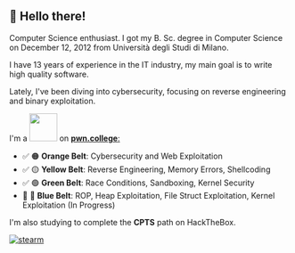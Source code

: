 ## 👋 Hello there!

Computer Science enthusiast. I got my B. Sc. degree in Computer Science on December 12, 2012 from Università degli Studi di Milano.

I have 13 years of experience in the IT industry, my main goal is to write high quality software.

Lately, I've been diving into cybersecurity, focusing on reverse engineering and binary exploitation.

I'm a <img src="https://pwn.college/belt/green.svg" width="50" height="auto" /> on [**pwn.college**:](https://pwn.college/hacker/45076)

- ✅ 🟠 **Orange Belt**: Cybersecurity and Web Exploitation
- ✅ 🟡 **Yellow Belt**: Reverse Engineering, Memory Errors, Shellcoding
- ✅ 🟢 **Green Belt**: Race Conditions, Sandboxing, Kernel Security
- 🚧 🔵 **Blue Belt**: ROP, Heap Exploitation, File Struct Exploitation, Kernel Exploitation (In Progress)

I'm also studying to complete the **CPTS** path on HackTheBox.

[![stearm](https://www.hackthebox.eu/badge/image/1771018)](https://www.hackthebox.eu/home/users/profile/1771018)
